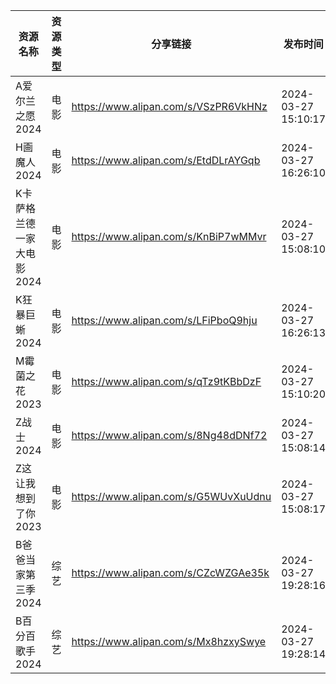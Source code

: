 | 资源名称            | 资源类型 | 分享链接                                 | 发布时间                |
| --------------- | ---- | ------------------------------------ | ------------------- |
| A爱尔兰之愿2024      | 电影   | https://www.alipan.com/s/VSzPR6VkHNz | 2024-03-27 15:10:17 |
| H画魔人2024        | 电影   | https://www.alipan.com/s/EtdDLrAYGqb | 2024-03-27 16:26:10 |
| K卡萨格兰德一家大电影2024 | 电影   | https://www.alipan.com/s/KnBiP7wMMvr | 2024-03-27 15:08:10 |
| K狂暴巨蜥2024       | 电影   | https://www.alipan.com/s/LFiPboQ9hju | 2024-03-27 16:26:13 |
| M霉菌之花2023       | 电影   | https://www.alipan.com/s/qTz9tKBbDzF | 2024-03-27 15:10:20 |
| Z战士2024         | 电影   | https://www.alipan.com/s/8Ng48dDNf72 | 2024-03-27 15:08:14 |
| Z这让我想到了你2023    | 电影   | https://www.alipan.com/s/G5WUvXuUdnu | 2024-03-27 15:08:17 |
| B爸爸当家第三季2024    | 综艺   | https://www.alipan.com/s/CZcWZGAe35k | 2024-03-27 19:28:16 |
| B百分百歌手2024      | 综艺   | https://www.alipan.com/s/Mx8hzxySwye | 2024-03-27 19:28:14 |
